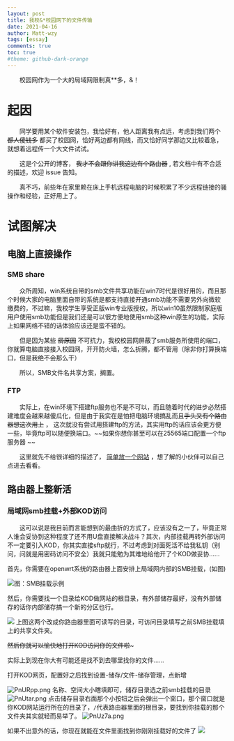 ```yaml
---
layout: post
title: 我校&*校园网下的文件传输
date: 2021-04-16
author: Matt-wzy
tags: [essay]
comments: true
toc: true
#theme: github-dark-orange
---
```


　　校园网作为一个大的局域网限制真**多，&！

<!-- more -->

<div>
    <meting-js server="netease" type="song" id="1451859310" autoplay="false" list-max-height=1200px>
    </meting-js>
</div>

# 起因

　　同学要用某个软件安装包，我恰好有，他人距离我有点远，考虑到我们两个 ~~都人傻钱多~~ 都买了校园网，恰好两边都有网线，而又恰好同学那边又比较着急，就想着远程传一个大文件试试。

　　这是个公开的博客， ~~我才不会跟你讲我这边有个路由器~~ , 若文档中有不合适的描述，欢迎 issue 告知。

　　真不巧，前些年在家里赖在床上手机远程电脑的时候积累了不少远程链接的骚操作和经验，正好用上了。

# 试图解决

## 电脑上直接操作

### SMB share

　　众所周知，win系统自带的smb文件共享功能在win7时代是很好用的，而且那个时候大家的电脑里面自带的系统是都支持直接开通smb功能不需要另外向微软缴费的，不过嘛，我校学生享受正版win专业版授权，所以win10虽然限制家庭版用户使用smb功能但是我们还是可以很方便地使用smb这种win原生的功能，实际上如果网络不错的话体验应该还是蛮不错的。

　　但是因为某些 ~~屑原因~~ 不可抗力，我校校园网屏蔽了smb服务所使用的端口，你就算电脑直接接入校园网，开开防火墙，怎么折腾，都不管用（除非你打算换端口，但是我绝不会那么干）

　　所以，SMB文件名共享方案，搁置。

### FTP

　　实际上，在win环境下搭建ftp服务也不是不可以，而且随着时代的进步必然搭建难度会越来越傻瓜化，但是由于我实在是怕把电脑环境搞乱而且~~手头又有个路由器想这次用上~~ ， 这次就没有尝试用搭建ftp的方法，其实用ftp的话应该会更方便一些，毕竟ftp可以随便换端口。~~如果你想你甚至可以在25565端口配置一个ftp服务器 ~~

　　这里就先不给很详细的描述了， [简单放一个网站](https://www.xp.cn/wenda/400.html "简单放一个网站") ，想了解的小伙伴可以自己点进去看看。

## 路由器上整新活

### 局域网smb挂载+外部KOD访问

　　这可以说是我目前而言能想到的最曲折的方式了，应该没有之一了，毕竟正常人谁会妥协到这种程度了还不用U盘直接解决战斗？其次，内部挂载再转外部访问不一定要引入KOD，你其实直接sftp就行，不过考虑到对面死活不给我私钥（别问，问就是用密码访问不安全）我就只能勉为其难地给他开了个KOD做妥协……

首先，你需要在openwrt系统的路由器上面安排上局域网内部的SMB挂载，(如图)

![图：SMB挂载示例](https://vkceyugu.cdn.bspapp.com/VKCEYUGU-3c98b21f-9e7e-4bcb-9142-940554115122/6a087eb0-d175-4b3d-9ac8-9f8cfef89ce3.png)

然后，你需要找一个目录给KOD做网站的根目录，有外部储存最好，没有外部储存的话你内部储存搞一个新的分区也行。

![](https://vkceyugu.cdn.bspapp.com/VKCEYUGU-3c98b21f-9e7e-4bcb-9142-940554115122/6fa30b87-1c87-40cc-890a-86351e52ed12.png)
上图这两个改成你路由器里面可读写的目录，可访问目录填写之前SMB挂载填上的共享文件夹。

~~然后你就可以愉快地打开KOD访问你的文件啦~~~

实际上到现在你大有可能还是找不到去哪里找你的文件……

打开KOD网页，配置好之后找到设置-储存/文件-储存管理，点新增

![PnURpp.png](https://piccdn.freejishu.com/images/2021/04/16/PnURpp.png)
名称、空间大小瞎填即可，储存目录选之前smb挂载的目录
![PnUtar.png](https://piccdn.freejishu.com/images/2021/04/16/PnUtar.png)
点击储存目录右面那个小按钮之后会弹出一个窗口，那个窗口就是你KOD网站运行所在的目录了，`/`代表路由器里面的根目录，要找到你挂载的那个文件夹其实就轻而易举了。
![PnUz7a.png](https://piccdn.freejishu.com/images/2021/04/16/PnUz7a.png)

如果不出意外的话，你现在就能在文件里面找到你刚刚挂载好的文件了
![](https://vkceyugu.cdn.bspapp.com/VKCEYUGU-3c98b21f-9e7e-4bcb-9142-940554115122/0c336c68-5af5-4501-b1ca-70faf4250e82.png)
